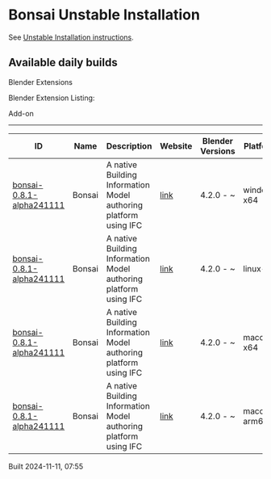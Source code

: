# Bonsai Unstable Installation

See [Unstable Installation instructions](https://docs.bonsaibim.org/guides/development/installation.html#unstable-installation).

## Available daily builds




Blender Extensions


Blender Extension Listing:


Add\-on




---




| ID | Name | Description | Website | Blender Versions | Platforms | Size |
| --- | --- | --- | --- | --- | --- | --- |
| [bonsai\-0\.8\.1\-alpha241111](https://github.com/IfcOpenShell/IfcOpenShell/releases/download/bonsai-0.8.1-alpha2411110750/bonsai_py311-0.8.1-alpha241111-windows-x64.zip?repository=https://raw.githubusercontent.com/IfcOpenShell/bonsai_unstable_repo/main/index.json&blender_version_min=4.2.0&platforms=windows-x64) | Bonsai | A native Building Information Model authoring platform using IFC | [link](https://bonsaibim.org/) | 4\.2\.0 \- \~ | windows\-x64 | 80\.5MB |
| [bonsai\-0\.8\.1\-alpha241111](https://github.com/IfcOpenShell/IfcOpenShell/releases/download/bonsai-0.8.1-alpha2411110750/bonsai_py311-0.8.1-alpha241111-linux-x64.zip?repository=https://raw.githubusercontent.com/IfcOpenShell/bonsai_unstable_repo/main/index.json&blender_version_min=4.2.0&platforms=linux-x64) | Bonsai | A native Building Information Model authoring platform using IFC | [link](https://bonsaibim.org/) | 4\.2\.0 \- \~ | linux\-x64 | 107\.8MB |
| [bonsai\-0\.8\.1\-alpha241111](https://github.com/IfcOpenShell/IfcOpenShell/releases/download/bonsai-0.8.1-alpha2411110750/bonsai_py311-0.8.1-alpha241111-macos-x64.zip?repository=https://raw.githubusercontent.com/IfcOpenShell/bonsai_unstable_repo/main/index.json&blender_version_min=4.2.0&platforms=macos-x64) | Bonsai | A native Building Information Model authoring platform using IFC | [link](https://bonsaibim.org/) | 4\.2\.0 \- \~ | macos\-x64 | 101\.4MB |
| [bonsai\-0\.8\.1\-alpha241111](https://github.com/IfcOpenShell/IfcOpenShell/releases/download/bonsai-0.8.1-alpha2411110750/bonsai_py311-0.8.1-alpha241111-macos-arm64.zip?repository=https://raw.githubusercontent.com/IfcOpenShell/bonsai_unstable_repo/main/index.json&blender_version_min=4.2.0&platforms=macos-arm64) | Bonsai | A native Building Information Model authoring platform using IFC | [link](https://bonsaibim.org/) | 4\.2\.0 \- \~ | macos\-arm64 | 101\.1MB |


Built 2024\-11\-11, 07:55




